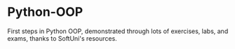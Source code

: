 # Python-OOP
First steps in Python OOP, demonstrated through lots of exercises, labs, and exams, thanks to SoftUni's resources.
